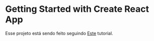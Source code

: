 # Getting Started with Create React App

Esse projeto está sendo feito seguindo [Este](https://www.youtube.com/watch?v=bmpI252DmiI) tutorial.
